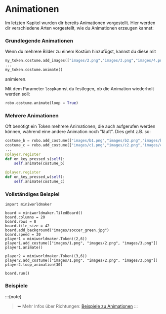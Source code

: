 Animationen 
========


Im letzten Kapitel wurden dir bereits Animationen vorgestellt. Hier werden dir verschiedene Arten vorgestellt, wie du Animationen erzeugen kannst:

### Grundlegende Animationen

Wenn du mehrere Bilder zu einem Kostüm hinzufügst, kannst du diese mit 

```python
my_token.costume.add_images(["images/2.png","images/3.png","images/4.png"])
...
my_token.costume.animate()
```

animieren.

Mit dem Parameter `loop`kannst du festlegen, ob die Animation wiederholt werden soll:

```python
robo.costume.animate(loop = True)
``` 

### Mehrere Animationen

Oft benötigt ein Token mehrere Animationen, die auch aufgerufen werden können, während eine andere Animation noch "läuft". Dies geht z.B. so:

```python
costume_b = robo.add_costume(["images/b1.png","images/b2.png","images/b3.png"])
costume_c = robo.add_costume(["images/c1.png","images/c2.png","images/c3.png"])
...
@player.register
def on_key_pressed_s(self):
    self.animate(costume_b)

@player.register
def on_key_pressed_w(self):
    self.animate(costume_c)
```

### Vollständiges Beispiel

```
import miniworldmaker

board = miniworldmaker.TiledBoard()
board.columns = 20
board.rows = 8
board.tile_size = 42
board.add_background("images/soccer_green.jpg")
board.speed = 30
player1 = miniworldmaker.Token((2,6))
player1.add_costume(["images/1.png", "images/2.png", "images/3.png"])
player1.animate()

player2 = miniworldmaker.Token((3,6))
player2.add_costume(["images/1.png", "images/2.png", "images/3.png"])
player2.loop_animation(30)

board.run()
```
### Beispiele

:::{note}  
>➥ Mehr Infos über Richtungen: [Beispiele zu Animationen](https://codeberg.org/a_siebel/miniworldmaker/src/branch/main/examples/tests/animations)
:::